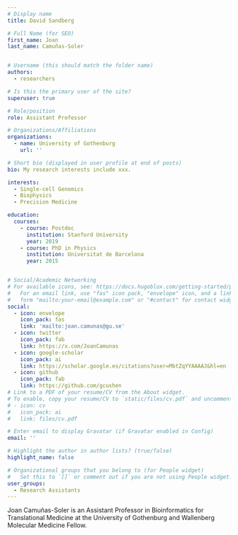 ```yaml
---
# Display name
title: David Sandberg

# Full Name (for SEO)
first_name: Joan
last_name: Camuñas-Soler


# Username (this should match the folder name)
authors:
  - researchers

# Is this the primary user of the site?
superuser: true

# Role/position
role: Assistant Professor

# Organizations/Affiliations
organizations:
  - name: University of Gothenburg
    url: ''

# Short bio (displayed in user profile at end of posts)
bio: My research interests include xxx.

interests:
  - Single-cell Genomics
  - Biophysics
  - Precision Medicine

education:
  courses:
    - course: Postdoc
      institution: Stanford University
      year: 2019
    - course: PhD in Physics
      institution: Universitat de Barcelona
      year: 2015


# Social/Academic Networking
# For available icons, see: https://docs.hugoblox.com/getting-started/page-builder/#icons
#   For an email link, use "fas" icon pack, "envelope" icon, and a link in the
#   form "mailto:your-email@example.com" or "#contact" for contact widget.
social:
  - icon: envelope
    icon_pack: fas
    link: 'mailto:joan.camunas@gu.se'
  - icon: twitter
    icon_pack: fab
    link: https://x.com/JoanCamunas
  - icon: google-scholar
    icon_pack: ai
    link: https://scholar.google.es/citations?user=MbtZqYYAAAAJ&hl=en
  - icon: github
    icon_pack: fab
    link: https://github.com/gcushen
# Link to a PDF of your resume/CV from the About widget.
# To enable, copy your resume/CV to `static/files/cv.pdf` and uncomment the lines below.
# - icon: cv
#   icon_pack: ai
#   link: files/cv.pdf

# Enter email to display Gravatar (if Gravatar enabled in Config)
email: ''

# Highlight the author in author lists? (true/false)
highlight_name: false

# Organizational groups that you belong to (for People widget)
#   Set this to `[]` or comment out if you are not using People widget.
user_groups:
  - Research Assistants
---
```


Joan Camuñas-Soler is an Assistant Professor in Bioinformatics for Translational Medicine at the University of Gothenburg and Wallenberg Molecular Medicine Fellow.
